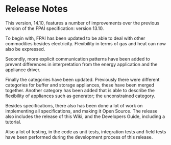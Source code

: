 # Release Notes
This version, 14.10, features a number of improvements over the previous version of the FPAI specification: version 13.10.

To begin with, FPAI has been updated to be able to deal with other commodities besides electricity. Flexibility in terms of gas and heat can now also be expressed.

Secondly, more explicit communication patterns have been added to prevent differences in interpretation from the energy application and the appliance driver.

Finally the categories have been updated. Previously there were different categories for buffer and storage appliances, these have been merged together. Another category has been added that is able to describe the flexibility of appliances such as generator; the unconstrained category.

Besides specifications, there also has been done a lot of work on implementing all specifications, and making it Open Source. The release also includes the release of this Wiki, and the Developers Guide, including a tutorial.

Also a lot of testing, in the code as unit tests, integration tests and field tests have been performed during the development process of this release.